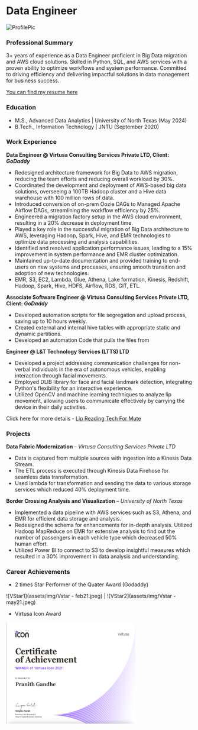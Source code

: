 # Data Engineer

<!-- ******************************************************************************************************************** -->

<img src="assets/img/rounded_cropped.JPG" width="350" height="350" alt="ProfilePic">

<!-- ******************************************************************************************************************** -->

### Professional Summary
3+ years of experience as a Data Engineer proficient in Big Data migration and AWS cloud solutions. Skilled in Python, SQL, and AWS services with a proven ability to optimize workflows and system performance. Committed to driving efficiency and delivering impactful solutions in data management for business success.


[You can find my resume here](www.google.com)
<!-- ******************************************************************************************************************** -->

### Education
- M.S., Advanced Data Analytics | University of North Texas (May 2024)
- B.Tech., Information Technology | JNTU (September 2020)

<!-- ******************************************************************************************************************** -->

### Work Experience
<b> Data Engineer @ Virtusa Consulting Services Private LTD, Client: <I>GoDaddy</I> </b>
-	Redesigned architecture framework for Big Data to AWS migration, reducing the team efforts and reducing overall workload by 30%.
-	Coordinated the development and deployment of AWS-based big data solutions, overseeing a 100TB Hadoop cluster and a Hive data warehouse with 100 million rows of data.
-	Introduced conversion of on-prem Oozie DAGs to Managed Apache Airflow DAGs, streamlining the workflow efficiency by 25%.
-	Engineered a migration factory setup in the AWS cloud environment, resulting in a 20% decrease in deployment time.
-	Played a key role in the successful migration of Big Data architecture to AWS, leveraging Hadoop, Spark, Hive, and EMR technologies to optimize data processing and analysis capabilities.
-	Identified  and resolved application performance issues, leading to a 15% improvement  in system performance and EMR cluster optimization.
-	Maintained up-to-date documentation and provided training to end-users on new systems and processes, ensuring smooth transition and adoption of new technologies.
-	EMR, S3, EC2, Lambda, Glue, Athena, Lake formation, Kinesis, Redshift, Hadoop, Spark, Hive, HDFS, Airflow, RDS, GIT, ETL.


<b>Associate Software Engineer @ Virtusa Consulting Services Private LTD, Client: <I>GoDaddy</I> </b>
- Developed automation scripts for file segregation and upload process, saving up to 10 hours weekly.
- Created external and internal hive tables with appropriate static and dynamic partitions.
- Developed an automation Code that pulls the files from


<b>Engineer @ L&T Technology Services (LTTS) LTD</b>
- Developed a project addressing communication challenges for non-verbal individuals in the era of autonomous vehicles, enabling interaction through facial movements.
- Employed DLIB library for face and facial landmark detection, integrating Python's flexibility for an interactive experience.
- Utilized OpenCV and machine learning techniques to analyze lip movement, allowing users to communicate effectively by carrying the device in their daily activities.

Click here for more details - [Lip Reading Tech For Mute](LRTM.md)

<!-- ******************************************************************************************************************** -->


### Projects
<b>Data Fabric Modernization </b> – <I>Virtusa Consulting Services Private LTD</I>
-	Data is captured from multiple sources with ingestion into a Kinesis Data Stream.
-	The ETL process is executed through Kinesis Data Firehose for seamless data transformation.
-	Used lambda for transformation and sending the data to various storage services which reduced 40% deployment time.


<b>Border Crossing Analysis and Visualization</b> – <I>University of North Texas</I>
-	Implemented a data pipeline with AWS services such as S3, Athena, and EMR for efficient data storage and analysis.
-	Redesigned the schema for enhancements for in-depth analysis. Utilized Hadoop MapReduce on EMR for extensive analysis to find out the number of passengers in each vehicle type which decreased 50% human effort.
-	Utilized Power BI to connect to S3 to develop insightful measures which resulted in a 30% improvement in data analysis and understanding.


### Career Achievements
- 2 times Star Performer of the Quater Award (Godaddy)

![VStar1](assets/img/Vstar - feb21.jpeg) | ![VStar2](assets/img/Vstar - may21.jpeg)

- Virtusa Icon Award

<img align="left" width="350" height="275" src="assets/img/VIcon.jpeg">
